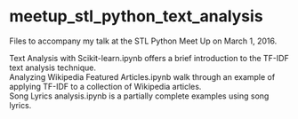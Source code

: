 # meetup_stl_python_text_analysis
Files to accompany my talk at the STL Python Meet Up on March 1, 2016.

Text Analysis with Scikit-learn.ipynb offers a brief introduction to the TF-IDF text analysis technique.<br>
Analyzing Wikipedia Featured Articles.ipynb walk through an example of applying TF-IDF to a collection of Wikipedia articles.<br>
Song Lyrics analysis.ipynb is a partially complete examples using song lyrics.
